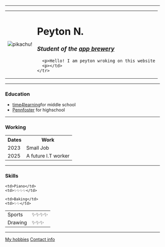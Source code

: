 <!DOCTYPE html>
<html>

<head>
  <meta charset="utf-8">
  <hr size="2" noshade>
  <title>★Peyton's personal site★</title>
</head>

<body>
  <table cellspacing="20">
    <tr>
      <td><img src="https://i.pinimg.com/564x/56/06/1b/56061b4f4b0b284dff7e7deefe3e4044.jpg" alt="pikachu!"></td>
      <td><h1>Peyton N.</h1>
      <p> <em>
          <h3>Student of the <strong><a href="https://www.appbrewery.co/">app brewery</a></h3></strong>
        </em></p>

      <p>Hello! I am peyton wroking on this website
      <p></td>
    </tr>
  </table>
    <hr size="1" noshade>
  <h3>Education</h3>

  <ul>
    <li><a href="https://www.time4learning.com/">time4learning</a>for middle school</li>
    <li><a href="https://www.pennfoster.edu/">Pennfoster</a> for highschool</li>
  </ul>
  <hr size="1" noshade>
  <h3>Working</h3>
  <table>
    <tr>
  <th>Dates</th>
  <th>Work</th>
</tr>
   <tr>
      <td>2023</td>
      <td>Small Job</td>
    </tr>
    <tr>
      <td>2025</td>
      <td>A future I.T worker</td>
    </tr>
  </table>
  <hr size="1" noshade>

<h3>Skills</h3>
<table cellspacing="10">
  <tr>
    <td>Sports</td>
    <td>✨✨✨✨</td>


    <td>Piano</td>
    <td>✨✨✨✨</td>
 </tr>

  <tr>
    <td>Drawing</td>
    <td>✨✨✨</td>

    <td>Baking</td>
    <td>✨✨</td>
  </tr>
</table>

  <hr>
  <a href="hobbies.html">My hobbies</a>
  <a href="contact.html">Contact info</a>
</body>

</html>
